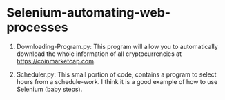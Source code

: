 # Selenium-automating-web-processes

1. Downloading-Program.py: This program will allow you to automatically download the whole information of all cryptocurrencies at https://coinmarketcap.com. 

2. Scheduler.py: This small portion of code, contains a program to select hours from a schedule-work. I think it is a good example of how to use Selenium (baby steps).
